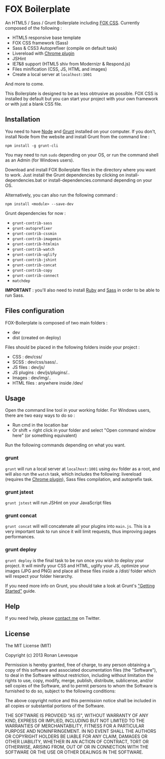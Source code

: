 # FOX Boilerplate

An HTML5 / Sass / Grunt Boilerplate including [FOX CSS](http://fox-css.com). Currently composed of the following :

* HTML5 responsive base template
* FOX CSS framework (Sass)
* Sass & CSS3 Autoprefixer (compile on default task)
* Livereload with [Chrome plugin](https://chrome.google.com/webstore/detail/livereload/jnihajbhpnppcggbcgedagnkighmdlei)
* JSHint
* IE7&8 support (HTML5 shiv from Modernizr & Respond.js)
* Files minification (CSS, JS, HTML and images)
* Create a local server at `localhost:1001`

And more to come.

This Boilerplate is designed to be as less obtrusive as possible. FOX CSS is installed by default but you can start your project with your own framework or with just a blank CSS file.

## Installation

You need to have [Node](http://nodejs.org/) and [Grunt](http://gruntjs.com/) installed on your computer. If you don't, install Node from the website and install Grunt from the command line :

	npm install -g grunt-cli

You may need to run `sudo` depending on your OS, or run the command shell as an Admin (for Windows users).

Download and install FOX Boilerplate files in the directory where you want to work. Just install the Grunt dependencies by clicking on install-dependencies.bat or install-dependencies.command depending on your OS.

Alternatively, you can also run the following command :

	npm install <module> --save-dev

Grunt dependencies for now :

* `grunt-contrib-sass`
* `grunt-autoprefixer`
* `grunt-contrib-cssmin`
* `grunt-contrib-imagemin`
* `grunt-contrib-htmlmin`
* `grunt-contrib-watch`
* `grunt-contrib-uglify`
* `grunt-contrib-jshint`
* `grunt-contrib-concat`
* `grunt-contrib-copy`
* `grunt-contrib-connect`
* `matchdep`

**IMPORTANT** : you'll also need to install [Ruby](https://www.ruby-lang.org) and [Sass](http://sass-lang.com/) in order to be able to run Sass.

## Files configuration

FOX-Boilerplate is composed of two main folders :

* dev
* dist (created on deploy)

Files should be placed in the following folders inside your project :

* CSS : dev/css/
* SCSS : dev/css/sass/..
* JS files : dev/js/
* JS plugins : dev/js/plugins/..
* Images : dev/img/..
* HTML files : anywhere inside /dev/

## Usage

Open the command line tool in your working folder. For Windows users, there are two easy ways to do so :

* Run cmd in the location bar
* Or shift + right click in your folder and select "Open command window here" (or something equivalent)

Run the following commands depending on what you want.

### grunt

`grunt` will run a local server at `localhost:1001` using `dev` folder as a root, and will also run the `watch` task, which includes the following: livereload (requires the [Chrome plugin](https://chrome.google.com/webstore/detail/livereload/jnihajbhpnppcggbcgedagnkighmdlei)), Sass files compilation, and autoprefix task.

### grunt jstest

`grunt jstest` will run JSHint on your JavaScript files

### grunt concat

`grunt concat` will will concatenate all your plugins into `main.js`. This is a very important task to run since it will limit requests, thus improving pages performances.

### grunt deploy

`grunt deploy` is the final task to be run once you wish to deploy your project. It will minify your CSS and HTML, uglify your JS, optimize your images (JPG and PNG) and place all these files inside a /dist/ folder which will respect your folder hierarchy.

If you need more info on Grunt, you should take a look at Grunt's ["Getting Started"](http://gruntjs.com/getting-started) guide.

## Help

If you need help, please [contact me](https://twitter.com/eskiiss) on Twitter.

## License

The MIT License (MIT)

Copyright (c) 2013 Ronan Levesque

Permission is hereby granted, free of charge, to any person obtaining a copy
of this software and associated documentation files (the "Software"), to deal
in the Software without restriction, including without limitation the rights
to use, copy, modify, merge, publish, distribute, sublicense, and/or sell
copies of the Software, and to permit persons to whom the Software is
furnished to do so, subject to the following conditions:

The above copyright notice and this permission notice shall be included in
all copies or substantial portions of the Software.

THE SOFTWARE IS PROVIDED "AS IS", WITHOUT WARRANTY OF ANY KIND, EXPRESS OR
IMPLIED, INCLUDING BUT NOT LIMITED TO THE WARRANTIES OF MERCHANTABILITY,
FITNESS FOR A PARTICULAR PURPOSE AND NONINFRINGEMENT. IN NO EVENT SHALL THE
AUTHORS OR COPYRIGHT HOLDERS BE LIABLE FOR ANY CLAIM, DAMAGES OR OTHER
LIABILITY, WHETHER IN AN ACTION OF CONTRACT, TORT OR OTHERWISE, ARISING FROM,
OUT OF OR IN CONNECTION WITH THE SOFTWARE OR THE USE OR OTHER DEALINGS IN
THE SOFTWARE.

